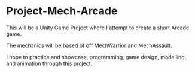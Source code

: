 # Project-Mech-Arcade

This will be a Unity Game Project where I attempt to create a short Arcade game.

The mechanics will be based of off MechWarrior and MechAssault.

I hope to practice and showcase, programming, game design, modelling, and animation through this project.
